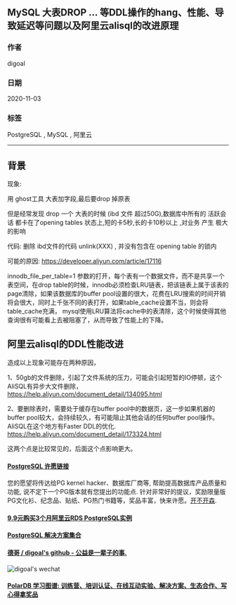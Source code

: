 ## MySQL 大表DROP ... 等DDL操作的hang、性能、导致延迟等问题以及阿里云alisql的改进原理      
    
### 作者    
digoal    
    
### 日期    
2020-11-03    
    
### 标签    
PostgreSQL , MySQL , 阿里云    
    
----    
    
## 背景    
现象:     
    
用 ghost工具 大表加字段,最后要drop 掉原表    
    
但是经常发现 drop 一个 大表的时候 (ibd 文件 超过50G),数据库中所有的 活跃会话 都卡在了opening tables 状态上,短的卡5秒,长的卡10秒以上 ,对业务 产生 极大的影响    
    
代码:  删除 ibd文件的代码 unlink(XXX) , 并没有包含在 opening table 的锁内        
    
    
可能的原因: https://developer.aliyun.com/article/17116    
    
innodb_file_per_table=1 参数的打开，每个表有一个数据文件，而不是共享一个表空间，在drop table的时候，innodb必须检查LRU链表，把该链表上属于该表的page清除，如果该数据库的buffer pool设置的很大，花费在LRU搜索的时间开销将会很大，同时上千张不同的表打开，如果table_cache设置不当，则会将table_cache充满， mysql使用LRU算法将cache中的表清除，这个时候使得其他查询很有可能看上去被阻塞了，从而导致了性能上的下降。    
    
    
## 阿里云alisql的DDL性能改进    
    
造成以上现象可能存在两种原因，    
    
1、50gb的文件删除，引起了文件系统的压力，可能会引起短暂的IO停顿，这个AliSQL有异步大文件删除，https://help.aliyun.com/document_detail/134095.html    
    
2、要删除表时，需要处于缓存在buffer pool中的数据页，这一步如果机器的buffer pool较大，会持续较久，有可能阻止其他会话的任何buffer pool操作。AliSQL在这个地方有Faster DDL的优化.  https://help.aliyun.com/document_detail/173324.html    
    
这两个点是比较常见的，后面这个点影响更大。    
    
  
#### [PostgreSQL 许愿链接](https://github.com/digoal/blog/issues/76 "269ac3d1c492e938c0191101c7238216")
您的愿望将传达给PG kernel hacker、数据库厂商等, 帮助提高数据库产品质量和功能, 说不定下一个PG版本就有您提出的功能点. 针对非常好的提议，奖励限量版PG文化衫、纪念品、贴纸、PG热门书籍等，奖品丰富，快来许愿。[开不开森](https://github.com/digoal/blog/issues/76 "269ac3d1c492e938c0191101c7238216").  
  
  
#### [9.9元购买3个月阿里云RDS PostgreSQL实例](https://www.aliyun.com/database/postgresqlactivity "57258f76c37864c6e6d23383d05714ea")
  
  
#### [PostgreSQL 解决方案集合](https://yq.aliyun.com/topic/118 "40cff096e9ed7122c512b35d8561d9c8")
  
  
#### [德哥 / digoal's github - 公益是一辈子的事.](https://github.com/digoal/blog/blob/master/README.md "22709685feb7cab07d30f30387f0a9ae")
  
  
![digoal's wechat](../pic/digoal_weixin.jpg "f7ad92eeba24523fd47a6e1a0e691b59")
  
  
#### [PolarDB 学习图谱: 训练营、培训认证、在线互动实验、解决方案、生态合作、写心得拿奖品](https://www.aliyun.com/database/openpolardb/activity "8642f60e04ed0c814bf9cb9677976bd4")
  
